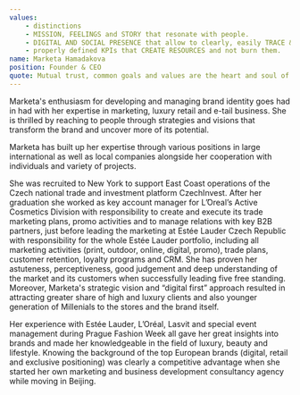 ```yaml
---
values:
    - distinctions
    - MISSION, FEELINGS and STORY that resonate with people. 
    - DIGITAL AND SOCIAL PRESENCE that allow to clearly, easily TRACE & OPTIMIZE all marketing activities.
    - properly defined KPIs that CREATE RESOURCES and not burn them.
name: Marketa Hamadakova
position: Founder & CEO
quote: Mutual trust, common goals and values are the heart and soul of my work. I am great believer in connections across people and emotions.
---
```

Marketa's enthusiasm for developing and managing brand identity goes had in had with her expertise in marketing, luxury retail and e-tail business. She is thrilled by reaching to people through strategies and visions that transform the brand and uncover more of its potential. 

Marketa has built up her expertise through various positions in large international as well as local companies alongside her cooperation with individuals and variety of projects.

She was recruited to New York to support East Coast operations of the Czech national trade and investment platform CzechInvest. After her graduation she worked as key account manager for L’́Oreal’s Active Cosmetics Division with responsibility to create and execute its trade marketing plans, promo activities and to manage relations with key B2B partners, just before leading the marketing at Estée Lauder Czech Republic with responsibility for the whole Estée Lauder portfolio, including all marketing activities (print, outdoor, online, digital, promo), trade plans, customer retention, loyalty programs and CRM. She has proven her astuteness, perceptiveness, good judgement and deep understanding of the market and its customers when successfully leading five free standing. Moreover, Marketa's strategic vision and “digital first” approach resulted in attracting greater share of high and luxury clients and also younger generation of Millenials to the stores and the brand itself.

Her experience with Estée Lauder, L’Oréal, Lasvit and special event management during Prague Fashion Week all gave her great insights into brands and made her knowledgeable in the field of luxury, beauty and lifestyle. Knowing the background of the top European brands (digital, retail and exclusive positioning) was clearly a competitive advantage when she started her own marketing and business development consultancy agency while moving in Beijing.